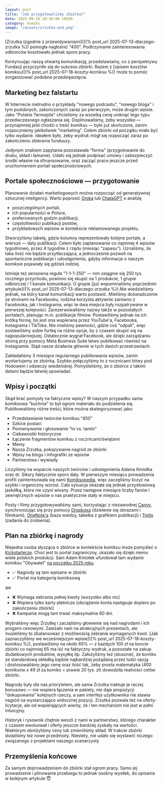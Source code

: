 ```yaml
---
layout: post
title: "Jak przygotowaliśmy zbiórkę?"
date: 2025-09-16 18:30:00 +0200
category: komiks
image: "/assets/zrzutka-end.png"
---
```


[Zrzutka (zgodnie z przewidywaniami)]({% post_url 2025-07-13-dlaczego-zrzutka %}) pomogła nagłośnić "400". Podtrzymanie
zainteresowania odbiorców kosztowało jednak sporo pracy.

Kontynuując naszą otwartą komunikację, przedstawiamy, co z perspektywy Fundacji przyczyniło się do sukcesu zbiórki.
Razem z [opisem kosztów komiksu]({% post_url 2025-07-18-koszty-komiksu %}) może to pomóc zorganizować podobne
przedsięwzięcia.

## Marketing bez falstartu

W Internecie nietrudno o przykłady "nowego podcastu", "nowego bloga" i tym podobnych, zakończonych zaraz po pierwszym,
może drugim wpisie. Jako "Polskie Termopile" chcieliśmy za wszelką cenę uniknąć tego typu przedwczesnego ogłaszania się.
Dopilnowaliśmy, żeby wszystko — przynajmniej jeśli chodzi o treść komiksu — było już skończone, zanim rozpoczniemy
jakikolwiek "marketing". Celem zbiórki od początku miało być tylko wydanie. Ideałem było, żeby wydruk mógł się rozpocząć
zaraz po zakończeniu zbierania funduszy.

Jedynym znakiem zapytania pozostawała "forma" (przygotowanie do druku, skład i łamanie). Udało się jednak podpisać umowy
i zabezpieczyć środki własne na sfinansowanie, oraz zacząć prace jeszcze przed uruchomieniem portali społecznościowych.

## Portale społecznościowe — przygotowanie

Planowanie działań marketingowych można rozpocząć od generatywnej sztucznej inteligencji. Warto
poprosić [Groka](https://grok.com/) lub [ChataGPT](https://chatgpt.com/) o analizę

* poszczególnych portali,
* ich popularności w Polsce,
* preferowanych godzin publikacji,
* częstotliwości publikacji postów,
* przykładowych wpisów w kontekście reklamowanego projektu.

Stworzyliśmy tabelę, gdzie kolumny reprezentowały kolejne portale, a wiersze — daty publikacji. Celem było zaplanowanie
co najmniej 4 wpisów tygodniowo, przez 4 tygodnie z rzędu (miesiąc "zapasu"). Uznaliśmy, że taka ilość nie będzie
przytłaczająca, a jednocześnie pozwoli na spontaniczne publikacje i&nbsp;udostępnienia, gdyby informacje o naszym
komiksie pojawiały się gdzieś indziej.

Istnieje też sensowna reguła "1-1-1-250" — nim osiągnie się 250 tys. rocznego przychodu, powinno się skupić na 1
produkcie, 1 grupie odbiorczej i 1 kanale komunikacji. O grupie [już wspominaliśmy poprzednim artykule]({% post_url
2025-07-13-dlaczego-zrzutka %}).Nie wiedzieliśmy jednak, na który kanał komunikacji warto postawić. Mieliśmy
doświadczenie ze stronami na Facebooku, rodzina korzysta aktywnie zarówno z Facebooka, jak i Instagrama, więc te dwa
miejsca były rozpatrywane w pierwszej kolejności. Zarezerwowaliśmy nazwy także w pozostałych portalach, planując m.in.
publikacje filmów. Postawiliśmy jednak na ich krótką formę, bo jest ona wspierana przez YouTube'a, Facebooka, Instagrama
i TikToka. Nie mieliśmy pewności, gdzie coś "odpali", więc zostawiliśmy sobie furtkę na różne opcje, by z czasem skupić
się na najpopularniejszej. Ostatecznie wygrał Facebook, ale dzięki zarządzaniu stroną przy pomocy Meta Business Suite
łatwo publikować również na Instagramie. Stąd nasze działania głównie w tych dwóch przestrzeniach.

Zakładaliśmy 3 miesiące regularnego publikowania wpisów, zanim wystartujemy ze zbiórką. Szybko połączyliśmy to z
rocznicami bitwy pod Hodowem i odsieczy wiedeńskiej. Pomyśleliśmy, że o zbiórce z takimi datami będzie łatwiej
opowiadać.

## Wpisy i początki

Skąd brać pomysły na faktyczne wpisy? W naszym przypadku sama komiksowa "kuchnia" to był ogrom materiału do podzielenia
się. Publikowaliśmy różne treści, które można skategoryzować jako:

- Przedstawianie twórców komiksu "400"
- Szkice postaci
- Porównywanie i głosowanie "to vs. tamto"
- Ciekawostki historyczne
- Łączenie fragmentów komiksu z rocznicami/świętami
- Memy
- Nasza Zrzutka, pokazywanie nagród ze zbiórki
- Wpisy na blogu i infografiki ze wpisów
- Partnerstwa i wywiady

Liczyliśmy na wsparcie naszych twórców i udostępnienia Adama Kmiołka oraz dr. Sikory faktycznie sporo dały.
W&nbsp;pierwszym miesiącu prowadzenia profili zainteresowała się nami [Komiksopedia](https://komiksopedia.pl/), więc
zaczęliśmy liczyć na szybki i organiczny wzrost. Cała sytuacja okazała się jednak przysłowiową jaskółką, która nie czyni
wiosny. Przez następne miesiące liczby fanów i zewnętrznych wpisów o nas praktycznie stały w miejscu.

Posty i filmy przygotowywaliśmy sami, korzystając z niezawodnej [Canvy](https://www.canva.com/), synchronizując się przy
pomocy [Dropboxa](https://www.dropbox.com) (dzielenie się obrazami i filmikami), [OneNote'a](https://www.onenote.com/)
(baza wiedzy, tabelka z grafikiem publikacji) i [Trello](https://trello.com/) (zadania do zrobienia).

## Plan na zbiórkę i nagrody

Niejedna osoba słysząca o zbiórce w kontekście komiksu może pomyśleć o [Kickstarterze](https://www.kickstarter.com/).
Choć jest to portal zagraniczny, ukazało się dzięki niemu wiele polskich produkcji. Sam Adam Kmiołek ufundował tam
wydanie komiksu
"Obywatel" [na początku 2025 roku](https://www.kickstarter.com/projects/obywatel/komiks-obywatel-1/description).

* ✅ Nagrody są tam wpisane w zbiórki
* ✅ Portal ma kategorię komiksową

ale

* ❌ Wymaga zebrania pełnej kwoty (wszystko albo nic)
* ❌ Wspiera tylko karty płatnicze (obciążenie konta następuje dopiero po zakończeniu zbiórki)
* ❌ Kampanie mogą tam trwać maksymalnie 60 dni.

Wybraliśmy więc Zrzutkę i zaczęliśmy głowienie się nad nagrodami i ich progami cenowymi. Zależało nam na atrakcyjnych
prezentach, ale musieliśmy to zbalansować z możliwością zebrania wymaganych
kwot. [Jak zaznaczyliśmy we wcześniejszym wpisie]({% post_url 2025-07-18-koszty-komiksu %}), postawiliśmy na około 65% —
z każdych 100 zł na koncie zbiórki co najmniej 65 ma iść na faktyczny wydruk, a pozostałe na zakup dodatkowych
produktów, wysyłkę itp. Założyliśmy też (słusznie), że komiks ze standardową okładką będzie najbardziej
pożądaną przez ludzi opcją i&nbsp;dostosowaliśmy jego cenę oraz ilość tak, żeby prosta matematyka (400 komiksów x 49 zł za
komiks = prawie 20 tys. zł) dowodziła realności celów zbiórki.

Nagrody były dla nas priorytetem, ale sama Zrzutka traktuje je raczej bonusowo — nie wspiera łączenia w pakiety, nie
daje propozycji "dokupowania" kolejnych rzeczy, a sam interfejs użytkownika nie stawia nagród na wystarczająco
widocznej pozycji. Zrzutka pozwala też na oferty-licytacje, ale od wspierających wiemy, że i ten mechanizm nie jest w
pełni intuicyjny.

Historyk i rysownik chętnie weszli z nami w partnerstwo, którego charakter z czasem ewoluował i oferty jeszcze bardziej
zyskały na wartości. Niektórym obniżyliśmy ceny lub zmieniliśmy skład. W trakcie zbiórki dodaliśmy też nowe przedmioty.
Niestety, nie udało się wystawić niczego związanego z projektami naszego scenarzysty

## Przemyślenia końcowe

Za samym doprowadzeniem do zbiórki stał ogrom pracy. Samo jej prowadzenie i pilnowanie przebiegu to jednak osobny
wysiłek, do opisania w kolejnym artykule 😇




